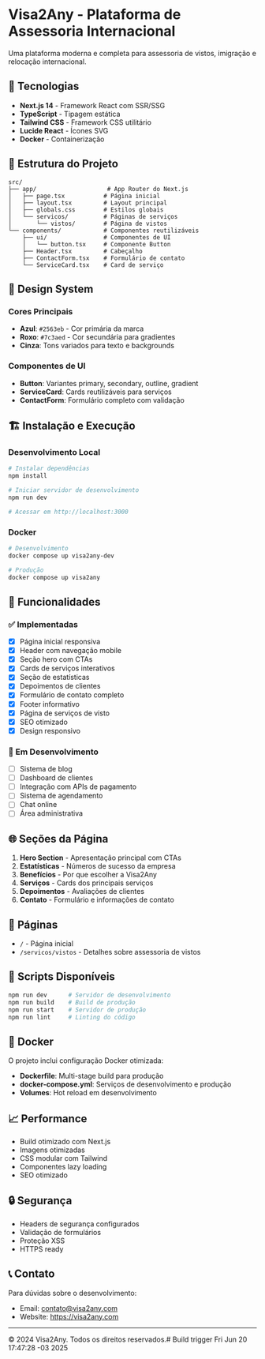 # Visa2Any - Plataforma de Assessoria Internacional

Uma plataforma moderna e completa para assessoria de vistos, imigração e relocação internacional.

## 🚀 Tecnologias

- **Next.js 14** - Framework React com SSR/SSG
- **TypeScript** - Tipagem estática
- **Tailwind CSS** - Framework CSS utilitário
- **Lucide React** - Ícones SVG
- **Docker** - Containerização

## 📁 Estrutura do Projeto

```
src/
├── app/                    # App Router do Next.js
│   ├── page.tsx           # Página inicial
│   ├── layout.tsx         # Layout principal
│   ├── globals.css        # Estilos globais
│   └── servicos/          # Páginas de serviços
│       └── vistos/        # Página de vistos
└── components/            # Componentes reutilizáveis
    ├── ui/                # Componentes de UI
    │   └── button.tsx     # Componente Button
    ├── Header.tsx         # Cabeçalho
    ├── ContactForm.tsx    # Formulário de contato
    └── ServiceCard.tsx    # Card de serviço
```

## 🎨 Design System

### Cores Principais
- **Azul**: `#2563eb` - Cor primária da marca
- **Roxo**: `#7c3aed` - Cor secundária para gradientes
- **Cinza**: Tons variados para texto e backgrounds

### Componentes de UI
- **Button**: Variantes primary, secondary, outline, gradient
- **ServiceCard**: Cards reutilizáveis para serviços
- **ContactForm**: Formulário completo com validação

## 🏗️ Instalação e Execução

### Desenvolvimento Local

```bash
# Instalar dependências
npm install

# Iniciar servidor de desenvolvimento
npm run dev

# Acessar em http://localhost:3000
```

### Docker

```bash
# Desenvolvimento
docker compose up visa2any-dev

# Produção
docker compose up visa2any
```

## 📱 Funcionalidades

### ✅ Implementadas
- [x] Página inicial responsiva
- [x] Header com navegação mobile
- [x] Seção hero com CTAs
- [x] Cards de serviços interativos
- [x] Seção de estatísticas
- [x] Depoimentos de clientes
- [x] Formulário de contato completo
- [x] Footer informativo
- [x] Página de serviços de visto
- [x] SEO otimizado
- [x] Design responsivo

### 🔄 Em Desenvolvimento
- [ ] Sistema de blog
- [ ] Dashboard de clientes
- [ ] Integração com APIs de pagamento
- [ ] Sistema de agendamento
- [ ] Chat online
- [ ] Área administrativa

## 🌐 Seções da Página

1. **Hero Section** - Apresentação principal com CTAs
2. **Estatísticas** - Números de sucesso da empresa
3. **Benefícios** - Por que escolher a Visa2Any
4. **Serviços** - Cards dos principais serviços
5. **Depoimentos** - Avaliações de clientes
6. **Contato** - Formulário e informações de contato

## 📄 Páginas

- `/` - Página inicial
- `/servicos/vistos` - Detalhes sobre assessoria de vistos

## 🔧 Scripts Disponíveis

```bash
npm run dev      # Servidor de desenvolvimento
npm run build    # Build de produção
npm run start    # Servidor de produção
npm run lint     # Linting do código
```

## 🐳 Docker

O projeto inclui configuração Docker otimizada:

- **Dockerfile**: Multi-stage build para produção
- **docker-compose.yml**: Serviços de desenvolvimento e produção
- **Volumes**: Hot reload em desenvolvimento

## 📈 Performance

- Build otimizado com Next.js
- Imagens otimizadas
- CSS modular com Tailwind
- Componentes lazy loading
- SEO otimizado

## 🔒 Segurança

- Headers de segurança configurados
- Validação de formulários
- Proteção XSS
- HTTPS ready

## 📞 Contato

Para dúvidas sobre o desenvolvimento:
- Email: contato@visa2any.com
- Website: https://visa2any.com

---

© 2024 Visa2Any. Todos os direitos reservados.# Build trigger Fri Jun 20 17:47:28 -03 2025
